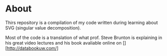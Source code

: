 # About

Thirs repository is a compilation of my code written during learning about SVG (singular value decomposition).

Most of the code is a translation of what prof. Steve Brunton is explaining in his great video lectures and his book avaliable online on [][http://databookuw.com/]